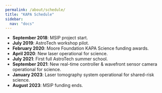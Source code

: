 ```yaml
---
permalink: /about/schedule/
title: "KAPA Schedule"
sidebar:
  nav: "docs"
---
```


* **September 2018**: MSIP project start.
* **July 2019**: AstroTech workshop pilot.
* **February 2020**: Moore Foundation KAPA Science funding awards.
* **April 2020**: New laser operational for science.
* **July 2021**: First full AstroTech summer school.
* **September 2021**: New real-time controller & wavefront sensor camera operational for science.
* **January 2023**: Laser tomography system operational for shared-risk science.
* **August 2023**: MSIP funding ends.
